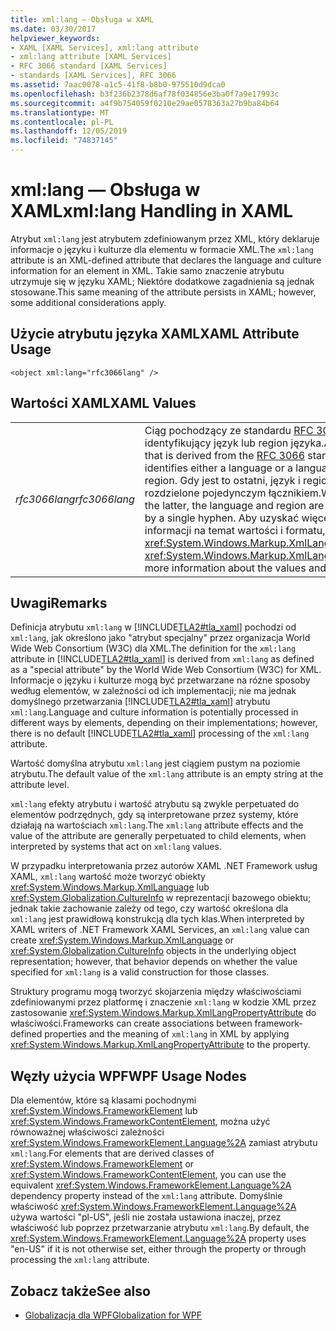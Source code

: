 ```yaml
---
title: xml:lang — Obsługa w XAML
ms.date: 03/30/2017
helpviewer_keywords:
- XAML [XAML Services], xml:lang attribute
- xml:lang attribute [XAML Services]
- RFC 3066 standard [XAML Services]
- standards [XAML Services], RFC 3066
ms.assetid: 7aac0078-a1c5-41f8-b8b0-975510d9dca0
ms.openlocfilehash: b3f236b2378d6af78f034856e3ba0f7a9e17993c
ms.sourcegitcommit: a4f9b754059f0210e29ae0578363a27b9ba84b64
ms.translationtype: MT
ms.contentlocale: pl-PL
ms.lasthandoff: 12/05/2019
ms.locfileid: "74837145"
---
```

# <a name="xmllang-handling-in-xaml"></a><span data-ttu-id="1a5b6-102">xml:lang — Obsługa w XAML</span><span class="sxs-lookup"><span data-stu-id="1a5b6-102">xml:lang Handling in XAML</span></span>
<span data-ttu-id="1a5b6-103">Atrybut `xml:lang` jest atrybutem zdefiniowanym przez XML, który deklaruje informacje o języku i kulturze dla elementu w formacie XML.</span><span class="sxs-lookup"><span data-stu-id="1a5b6-103">The `xml:lang` attribute is an XML-defined attribute that declares the language and culture information for an element in XML.</span></span> <span data-ttu-id="1a5b6-104">Takie samo znaczenie atrybutu utrzymuje się w języku XAML; Niektóre dodatkowe zagadnienia są jednak stosowane.</span><span class="sxs-lookup"><span data-stu-id="1a5b6-104">This same meaning of the attribute persists in XAML; however, some additional considerations apply.</span></span>  
  
## <a name="xaml-attribute-usage"></a><span data-ttu-id="1a5b6-105">Użycie atrybutu języka XAML</span><span class="sxs-lookup"><span data-stu-id="1a5b6-105">XAML Attribute Usage</span></span>  
  
```xaml  
<object xml:lang="rfc3066lang" />  
```  
  
## <a name="xaml-values"></a><span data-ttu-id="1a5b6-106">Wartości XAML</span><span class="sxs-lookup"><span data-stu-id="1a5b6-106">XAML Values</span></span>  
  
|||  
|-|-|  
|<span data-ttu-id="1a5b6-107">*rfc3066lang*</span><span class="sxs-lookup"><span data-stu-id="1a5b6-107">*rfc3066lang*</span></span>|<span data-ttu-id="1a5b6-108">Ciąg pochodzący ze standardu [RFC 3066](https://www.ietf.org/rfc/rfc3066.txt) i identyfikujący język lub region języka.</span><span class="sxs-lookup"><span data-stu-id="1a5b6-108">A string that is derived from the [RFC 3066](https://www.ietf.org/rfc/rfc3066.txt) standard and identifies either a language or a language-region.</span></span> <span data-ttu-id="1a5b6-109">Gdy jest to ostatni, język i region są rozdzielone pojedynczym łącznikiem.</span><span class="sxs-lookup"><span data-stu-id="1a5b6-109">When it is the latter, the language and region are separated by a single hyphen.</span></span> <span data-ttu-id="1a5b6-110">Aby uzyskać więcej informacji na temat wartości i formatu, zobacz <xref:System.Windows.Markup.XmlLanguage>.</span><span class="sxs-lookup"><span data-stu-id="1a5b6-110">See <xref:System.Windows.Markup.XmlLanguage> for more information about the values and format.</span></span>|  
  
## <a name="remarks"></a><span data-ttu-id="1a5b6-111">Uwagi</span><span class="sxs-lookup"><span data-stu-id="1a5b6-111">Remarks</span></span>  
 <span data-ttu-id="1a5b6-112">Definicja atrybutu `xml:lang` w [!INCLUDE[TLA2#tla_xaml](../../../includes/tla2sharptla-xaml-md.md)] pochodzi od `xml:lang`, jak określono jako "atrybut specjalny" przez organizacja World Wide Web Consortium (W3C) dla XML.</span><span class="sxs-lookup"><span data-stu-id="1a5b6-112">The definition for the `xml:lang` attribute in [!INCLUDE[TLA2#tla_xaml](../../../includes/tla2sharptla-xaml-md.md)] is derived from `xml:lang` as defined as a "special attribute" by the World Wide Web Consortium (W3C) for XML.</span></span> <span data-ttu-id="1a5b6-113">Informacje o języku i kulturze mogą być przetwarzane na różne sposoby według elementów, w zależności od ich implementacji; nie ma jednak domyślnego przetwarzania [!INCLUDE[TLA2#tla_xaml](../../../includes/tla2sharptla-xaml-md.md)] atrybutu `xml:lang`.</span><span class="sxs-lookup"><span data-stu-id="1a5b6-113">Language and culture information is potentially processed in different ways by elements, depending on their implementations; however, there is no default [!INCLUDE[TLA2#tla_xaml](../../../includes/tla2sharptla-xaml-md.md)] processing of the `xml:lang` attribute.</span></span>  
  
 <span data-ttu-id="1a5b6-114">Wartość domyślna atrybutu `xml:lang` jest ciągiem pustym na poziomie atrybutu.</span><span class="sxs-lookup"><span data-stu-id="1a5b6-114">The default value of the `xml:lang` attribute is an empty string at the attribute level.</span></span>  
  
 <span data-ttu-id="1a5b6-115">`xml:lang` efekty atrybutu i wartość atrybutu są zwykle perpetuated do elementów podrzędnych, gdy są interpretowane przez systemy, które działają na wartościach `xml:lang`.</span><span class="sxs-lookup"><span data-stu-id="1a5b6-115">The `xml:lang` attribute effects and the value of the attribute are generally perpetuated to child elements, when interpreted by systems that act on `xml:lang` values.</span></span>  
  
 <span data-ttu-id="1a5b6-116">W przypadku interpretowania przez autorów XAML .NET Framework usług XAML, `xml:lang` wartość może tworzyć obiekty <xref:System.Windows.Markup.XmlLanguage> lub <xref:System.Globalization.CultureInfo> w reprezentacji bazowego obiektu; jednak takie zachowanie zależy od tego, czy wartość określona dla `xml:lang` jest prawidłową konstrukcją dla tych klas.</span><span class="sxs-lookup"><span data-stu-id="1a5b6-116">When interpreted by XAML writers of .NET Framework XAML Services, an `xml:lang` value can create <xref:System.Windows.Markup.XmlLanguage> or <xref:System.Globalization.CultureInfo> objects in the underlying object representation; however, that behavior depends on whether the value specified for `xml:lang` is a valid construction for those classes.</span></span>  
  
 <span data-ttu-id="1a5b6-117">Struktury programu mogą tworzyć skojarzenia między właściwościami zdefiniowanymi przez platformę i znaczenie `xml:lang` w kodzie XML przez zastosowanie <xref:System.Windows.Markup.XmlLangPropertyAttribute> do właściwości.</span><span class="sxs-lookup"><span data-stu-id="1a5b6-117">Frameworks can create associations between framework-defined properties and the meaning of `xml:lang` in XML by applying <xref:System.Windows.Markup.XmlLangPropertyAttribute> to the property.</span></span>  
  
## <a name="wpf-usage-nodes"></a><span data-ttu-id="1a5b6-118">Węzły użycia WPF</span><span class="sxs-lookup"><span data-stu-id="1a5b6-118">WPF Usage Nodes</span></span>  
 <span data-ttu-id="1a5b6-119">Dla elementów, które są klasami pochodnymi <xref:System.Windows.FrameworkElement> lub <xref:System.Windows.FrameworkContentElement>, można użyć równoważnej właściwości zależności <xref:System.Windows.FrameworkElement.Language%2A> zamiast atrybutu `xml:lang`.</span><span class="sxs-lookup"><span data-stu-id="1a5b6-119">For elements that are derived classes of <xref:System.Windows.FrameworkElement> or <xref:System.Windows.FrameworkContentElement>, you can use the equivalent <xref:System.Windows.FrameworkElement.Language%2A> dependency property instead of the `xml:lang` attribute.</span></span> <span data-ttu-id="1a5b6-120">Domyślnie właściwość <xref:System.Windows.FrameworkElement.Language%2A> używa wartości "pl-US", jeśli nie została ustawiona inaczej, przez właściwość lub poprzez przetwarzanie atrybutu `xml:lang`.</span><span class="sxs-lookup"><span data-stu-id="1a5b6-120">By default, the <xref:System.Windows.FrameworkElement.Language%2A> property uses "en-US" if it is not otherwise set, either through the property or through processing the `xml:lang` attribute.</span></span>  
  
## <a name="see-also"></a><span data-ttu-id="1a5b6-121">Zobacz także</span><span class="sxs-lookup"><span data-stu-id="1a5b6-121">See also</span></span>

- [<span data-ttu-id="1a5b6-122">Globalizacja dla WPF</span><span class="sxs-lookup"><span data-stu-id="1a5b6-122">Globalization for WPF</span></span>](../wpf/advanced/globalization-for-wpf.md)
